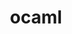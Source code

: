 ---
title: "ocaml"
layout: cache
categories: [package, develop]
meta: {"compilers": ["gcc@=11.4.0"], "num_specs": 3, "num_specs_by_stack": {"hep": 3, "root": 3}, "oss": ["ubuntu22.04"], "platforms": ["linux"], "stacks": ["hep", "root"], "targets": ["x86_64_v3"], "versions": ["5.2.1"]}
spec_details: [{"compiler": "gcc@=11.4.0", "hash": "3od6as3lutlsjlqisvjnaq3opyijrjow", "os": "ubuntu22.04", "platform": "linux", "size": "-", "stacks": ["hep", "root"], "tarball": "https://binaries.spack.io/develop/build_cache/linux-ubuntu22.04-x86_64_v3/gcc-11.4.0/ocaml-5.2.1/linux-ubuntu22.04-x86_64_v3-gcc-11.4.0-ocaml-5.2.1-3od6as3lutlsjlqisvjnaq3opyijrjow.spack", "target": "x86_64_v3", "variants": ["build_system=generic", "+force-safe-string"], "versions": ["5.2.1"]}, {"compiler": "gcc@=11.4.0", "hash": "7np5c4tpmie2utdvwa6chadhjl5zmd6y", "os": "ubuntu22.04", "platform": "linux", "size": "-", "stacks": ["hep", "root"], "tarball": "https://binaries.spack.io/develop/build_cache/linux-ubuntu22.04-x86_64_v3/gcc-11.4.0/ocaml-5.2.1/linux-ubuntu22.04-x86_64_v3-gcc-11.4.0-ocaml-5.2.1-7np5c4tpmie2utdvwa6chadhjl5zmd6y.spack", "target": "x86_64_v3", "variants": ["build_system=generic", "+force-safe-string"], "versions": ["5.2.1"]}, {"compiler": "gcc@=11.4.0", "hash": "l37upbvnbvxdmnblvuk47bqwl2p6ptyn", "os": "ubuntu22.04", "platform": "linux", "size": "-", "stacks": ["hep", "root"], "tarball": "https://binaries.spack.io/develop/build_cache/linux-ubuntu22.04-x86_64_v3/gcc-11.4.0/ocaml-5.2.1/linux-ubuntu22.04-x86_64_v3-gcc-11.4.0-ocaml-5.2.1-l37upbvnbvxdmnblvuk47bqwl2p6ptyn.spack", "target": "x86_64_v3", "variants": ["build_system=generic", "+force-safe-string"], "versions": ["5.2.1"]}]
---